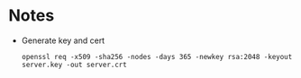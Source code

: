 # Notes

-   Generate key and cert

    `openssl req -x509 -sha256 -nodes -days 365 -newkey rsa:2048 -keyout server.key -out server.crt`

